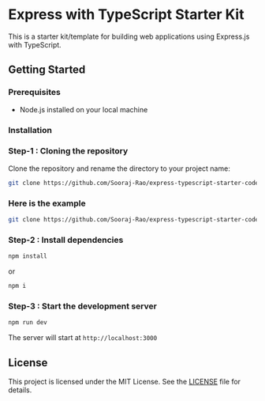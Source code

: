 # Express with TypeScript Starter Kit

This is a starter kit/template for building web applications using Express.js with TypeScript.

## Getting Started

### Prerequisites

- Node.js installed on your local machine

### Installation

### Step-1 : Cloning the repository
 Clone the repository and rename the directory to your project name:
   ```bash
   git clone https://github.com/Sooraj-Rao/express-typescript-starter-code.git <new-project-name> && cd <new-project-name>

```
### Here is the example
```bash
git clone https://github.com/Sooraj-Rao/express-typescript-starter-code.git express-app && cd express-app
```

### Step-2 : Install dependencies
```bash
npm install 
```
or 
```bash
npm i 
```


### Step-3 : Start the development server
```bash
npm run dev
```

The server will start at `http://localhost:3000`


## License

This project is licensed under the MIT License. See the [LICENSE](./LICENSE) file for details.
